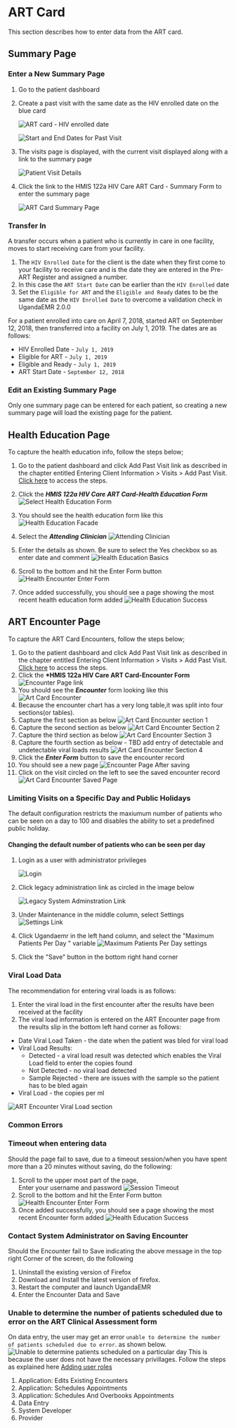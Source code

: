 # ART Card

This section describes how to enter data from the ART card.

## Summary Page

### Enter a New Summary Page

1. Go to the patient dashboard 
2. Create a past visit with the same date as the HIV enrolled date on the blue card

   ![ART card - HIV enrolled date](../images/art_card_hiv_enrolled_date.jpg)

   ![Start and End Dates for Past Visit](../images/enter_start_and_end_date_for_new_past_visit.png)

3. The visits page is displayed, with the current visit displayed along with a link to the summary page

   ![Patient Visit Details](../images/patient_visit_details.png)

4. Click the link to the HMIS 122a HIV Care ART Card - Summary Form to enter the summary page  

   ![ART Card Summary Page](../images/art_card_new.png)

### Transfer In

A transfer occurs when a patient who is currently in care in one facility, moves to start receiving care from your facility.

1. The `HIV Enrolled Date` for the client is the date when they first come to your facility to receive care and is the date they are entered in the Pre-ART Register and assigned a number.
2. In this case the `ART Start Date` can be earlier than the `HIV Enrolled` date 
3. Set the `Eligible for ART` and the `Eligible and Ready` dates to be the same date as the `HIV Enrolled Date` to overcome a validation check in UgandaEMR 2.0.0 

For a patient enrolled into care on April 7, 2018, started ART on September 12, 2018, then transferred into a facility on July 1, 2019. The dates are as follows:

* HIV Enrolled Date - `July 1, 2019`
* Eligible for ART - `July 1, 2019`
* Eligible and Ready - `July 1, 2019`
* ART Start Date - `September 12, 2018`

### Edit an Existing Summary Page

Only one summary page can be entered for each patient, so creating a new summary page will load the existing page for the patient.

## Health Education Page

To capture the health education info, follow the steps below;  
1. Go to the patient dashboard and click Add Past Visit link as described in the chapter entitled Entering Client Information &gt; Visits &gt; Add Past Visit. [Click here](./) to access the steps.  
2. Click the _**HMIS 122a HIV Care ART Card-Health Education Form**_![Select Health Education Form](../images/select_health_education.png)  
2. You should see the health education form like this![Health Education Facade](../images/art_card_health_education_facade.png)

1. Select the _**Attending Clinician**_ ![Attending Clinician](../images/select_attending_clinician.png)
2. Enter the details as shown. Be sure to select the Yes checkbox so as enter date and comment ![Health Education Basics](../images/art_card_health_education_basics.png)
3. Scroll to the bottom and hit the Enter Form button![Health Encounter Enter Form](../images/art_card_health_education_enter_button.png)
4. Once added successfully, you should see a page showing the most recent health education form added ![Health Education Success](../images/art_card_health_education_success.png)

## ART Encounter Page

To capture the ART Card Encounters, follow the steps below;  
1. Go to the patient dashboard and click Add Past Visit link as described in the chapter entitled Entering Client Information &gt; Visits &gt; Add Past Visit. [Click here](./) to access the steps.  
2. Click the **\*HMIS 122a HIV Care ART Card-Encounter Form** ![Encounter Page link](../images/select_art_card_encounter.png)  
2. You should see the _**Encounter**_ form looking like this ![Art Card Encounter](../images/art_card_encounter_facade.png)  
3. Because the encounter chart has a very long table,it was split into four sections\(or tables\).  
4. Capture the first section as below ![Art Card Encounter section 1](../images/art_card_encounter_section_1.png)  
5. Capture the second section as below ![Art Card Encounter Section 2](../images/art_card_encounter_section_2.png)  
6. Capture the third section as below ![Art Card Encounter Section 3](../images/art_card_encounter_section_3.png)  
7. Capture the fourth section as below - TBD add entry of detectable and undetectable viral loads results ![Art Card Encounter Section 4](../images/art_card_encounter_section_4.png)  
8. Click the _**Enter Form**_ button to save the encounter record  
9. You should see a new page ![Encounter Page After saving](../images/art_card_encounter_page_after_saving.png)  
10. Click on the visit circled on the left to see the saved encounter record ![Art Card Encounter Saved Page](../images/art_card_encounter_saved_page.png)

### Limiting Visits on a Specific Day and Public Holidays 

The default configuration restricts the maxiumum number of patients who can be seen on a day to 100 and disables the ability to set a predefined public holiday.

#### Changing the default number of patients who can be seen per day

1. Login as a user with administrator privileges

   ![Login](../images/log_in_as_admin_link.png)

2. Click legacy administration link as circled in the image below

   ![Legacy System Adminstration Link](../images/legacy_system%20administration_link.png)

3. Under Maintenance in the middle column, select Settings 
![Settings Link](../images/settings.png)

4. Click Ugandaemr in the left hand column, and select the "Maximum Patients Per Day " variable 
![Maximum Patients Per Day settings](../images/settings_max_patients_per_day.png)

5. Click the "Save" button in the bottom right hand corner 

### Viral Load Data

The recommendation for entering viral loads is as follows:  
1. Enter the viral load in the first encounter after the results have been received at the facility  
2. The viral load information is entered on the ART Encounter page from the results slip in the bottom left hand corner as follows:

* Date Viral Load Taken - the date when the patient was bled for viral load 
* Viral Load Results:
  * Detected - a viral load result was detected which enables the Viral Load field to enter the copies found 
  * Not Detected - no viral load detected 
  * Sample Rejected - there are issues with the sample so the patient has to be bled again 
* Viral Load - the copies per ml

![ART Encounter Viral Load section](../images/viral-load-art-encounter.png)

### Common Errors

### Timeout when entering data

Should the page fail to save, due to a timeout session/when you have spent more than a 20 minutes without saving, do the following:  
1. Scroll to the upper most part of the page,  
Enter your username and password ![Session Timeout](../images/art_card_health_education_session_timeout.png)  
2. Scroll to the bottom and hit the Enter Form button![Health Encounter Enter Form](../images/art_card_health_education_enter_button.png)  
3. Once added successfully, you should see a page showing the most recent Encounter form added ![Health Education Success](../images/art_card_health_education_success.png)

### Contact System Administrator on Saving Encounter

Should the Encounter fail to Save indicating the above message in the top right Corner of the screen, do the following

1. Uninstall the existing version of Firefox
2. Download and Install the latest version of firefox.
3. Restart the computer and launch UgandaEMR 
4. Enter the Encounter Data and Save 

### Unable to determine the number of patients scheduled due to error on the ART Clinical Assessment form

On data entry, the user may get an error `unable to determine the number of patients scheduled due to error`. as shown below.
![Unable to determine patients scheduled on a particular day](../images/unable_to_determine.jpeg)
This is because the user does not have the necessary privillages. 
Follow the steps as explained here [Adding user roles](../user_account_management/add_a_new_role_to_a_user_account.md)
1. Application: Edits Existing Encounters
2. Application: Schedules Appointments
3. Application: Schedules And Overbooks Appointments
4. Data Entry
5. System Developer
6. Provider


